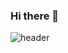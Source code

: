 ### Hi there 👋

<!--
**hapvpy/hapvpy** is a ✨ _special_ ✨ repository because its `README.md` (this file) appears on your GitHub profile.

Here are some ideas to get you started:

- 🔭 I’m currently working on ...
- 🌱 I’m currently learning ...
- 👯 I’m looking to collaborate on ...
- 🤔 I’m looking for help with ...
- 💬 Ask me about ...
- 📫 How to reach me: ...
- 😄 Pronouns: ...
- ⚡ Fun fact: ...
-->
<!-- 
text=hapvpy: hapvpy 글자 출력
type=cylinder : 그림 모양
color=timeGradient : 시간에 따라 그라데이션 색이 바뀜
animation=fadeIn : 페이드인 1.2초 (반짝이는 twinkling)
-->
![header](https://capsule-render.vercel.app/api?text=hapvpy&type=cylinder&color=timeGradient&animation=twinkling)
